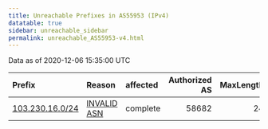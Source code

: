 ```yaml
---
title: Unreachable Prefixes in AS55953 (IPv4)
datatable: true
sidebar: unreachable_sidebar
permalink: unreachable_AS55953-v4.html
---
```


Data as of 2020-12-06 15:35:00 UTC


<div class="datatable-begin"></div>

| Prefix                                                   | Reason                                                                                                 | affected   |   Authorized AS |   MaxLength | Anchor                                       |   unreachable /24s |
|:---------------------------------------------------------|:-------------------------------------------------------------------------------------------------------|:-----------|----------------:|------------:|:---------------------------------------------|-------------------:|
| [103.230.16.0/24](https://stat.ripe.net/103.230.16.0/24) | [INVALID ASN](https://rpki-validator.ripe.net/announcement-preview?asn=AS55953&prefix=103.230.16.0/24) | complete   |           58682 |          24 | [APNIC](unreachable_APNIC_RPKI_Root-v4.html) |                  1 |

<div class="datatable-end"></div>